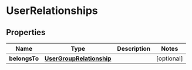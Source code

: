 # UserRelationships

## Properties
Name | Type | Description | Notes
------------ | ------------- | ------------- | -------------
**belongsTo** | [**UserGroupRelationship**](UserGroupRelationship.md) |  |  [optional]
